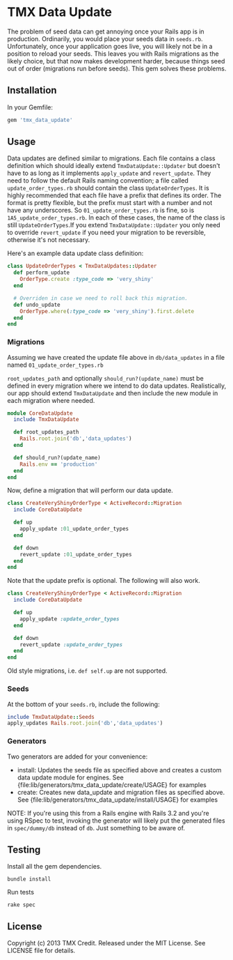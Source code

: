 # TMX Data Update

The problem of seed data can get annoying once your Rails app is in production.
Ordinarily, you would place your seeds data in `seeds.rb`.  Unfortunately, once
your application goes live, you will likely not be in a position to reload your
seeds.  This leaves you with Rails migrations as the likely choice, but
that now makes development harder, because things seed out of order (migrations
run before seeds).  This gem solves these problems.

## Installation

In your Gemfile:

```ruby
gem 'tmx_data_update'
```

## Usage

Data updates are defined similar to migrations.  Each file contains a class
definition which should ideally extend `TmxDataUpdate::Updater` but doesn't have
to as long as it implements `apply_update` and `revert_update`.   They need to
follow the default Rails naming convention; a file called
`update_order_types.rb` should contain the class `UpdateOrderTypes`.  It is
highly recommended that each file have a prefix that defines its order.  The
format is pretty flexible, but the prefix must start with a number and not have
any underscores.  So `01_update_order_types.rb` is fine, so is
`1A5_update_order_types.rb`.  In each of these cases, the name of the class is
still `UpdateOrderTypes`.If you extend `TmxDataUpdate::Updater` you only need to
override `revert_update` if you need your migration to be reversible, otherwise
it's not necessary.

Here's an example data update class definition:

```ruby
class UpdateOrderTypes < TmxDataUpdates::Updater
  def perform_update
    OrderType.create :type_code => 'very_shiny'
  end

  # Overriden in case we need to roll back this migration.
  def undo_update
    OrderType.where(:type_code => 'very_shiny').first.delete
  end
end
```

### Migrations

Assuming we have created the update file above in `db/data_updates` in a
file named `01_update_order_types.rb`

`root_updates_path` and  optionally `should_run?(update_name)` must be defined
in every migration where we intend to do data updates.  Realistically, our app
should extend `TmxDataUpdate` and then include the new module in each migration
where needed.

```ruby
module CoreDataUpdate
  include TmxDataUpdate

  def root_updates_path
    Rails.root.join('db','data_updates')
  end

  def should_run?(update_name)
    Rails.env == 'production'
  end
end
```

Now, define a migration that will perform our data update.

```ruby
class CreateVeryShinyOrderType < ActiveRecord::Migration
  include CoreDataUpdate

  def up
    apply_update :01_update_order_types
  end

  def down
    revert_update :01_update_order_types
  end
end
```

Note that the update prefix is optional.  The following will also work.

```ruby
class CreateVeryShinyOrderType < ActiveRecord::Migration
  include CoreDataUpdate

  def up
    apply_update :update_order_types
  end

  def down
    revert_update :update_order_types
  end
end
```

Old style migrations, i.e. `def self.up` are not supported.

### Seeds

At the bottom of your `seeds.rb`, include the following:

```ruby
include TmxDataUpdate::Seeds
apply_updates Rails.root.join('db','data_updates')
```

### Generators

Two generators are added for your convenience:

  * install: Updates the seeds file as specified above and creates a custom
    data update module for engines. See
    {file:lib/generators/tmx\_data\_update/create/USAGE} for examples
  * create: Creates new data\_update and migration files as specified above. See
    {file:lib/generators/tmx\_data\_update/install/USAGE} for examples

NOTE: If you're using this from a Rails engine with Rails 3.2 and you're using
RSpec to test, invoking the generator will likely put the generated files in
`spec/dummy/db` instead of `db`.  Just something to be aware of.

## Testing

Install all the gem dependencies.

    bundle install

Run tests

    rake spec

## License

Copyright (c) 2013 TMX Credit.
Released under the MIT License.  See LICENSE file for details.

